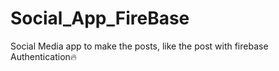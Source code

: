 # Social_App_FireBase
Social Media app to make the posts, like the post with firebase Authentication🔥
